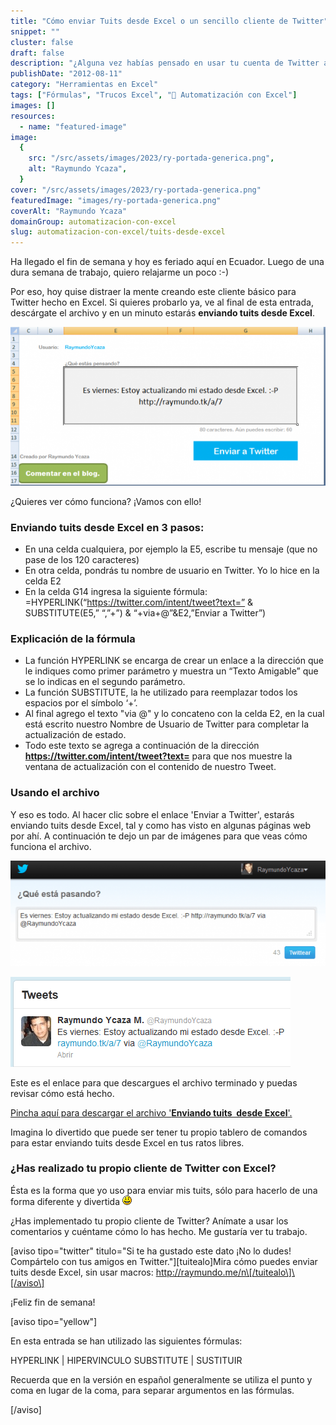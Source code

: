 ```yaml
---
title: "Cómo enviar Tuits desde Excel o un sencillo cliente de Twitter"
snippet: ""
cluster: false
draft: false
description: "¿Alguna vez habías pensado en usar tu cuenta de Twitter a través de Excel? Pues con esta entrada estarás enviando tuits desde Excel en unos minutos."
publishDate: "2012-08-11"
category: "Herramientas en Excel"
tags: ["Fórmulas", "Trucos Excel", "🤖 Automatización con Excel"]
images: []
resources:
  - name: "featured-image"
image:
  {
    src: "/src/assets/images/2023/ry-portada-generica.png",
    alt: "Raymundo Ycaza",
  }
cover: "/src/assets/images/2023/ry-portada-generica.png"
featuredImage: "images/ry-portada-generica.png"
coverAlt: "Raymundo Ycaza"
domainGroup: automatizacion-con-excel
slug: automatizacion-con-excel/tuits-desde-excel
---
```


Ha llegado el fin de semana y hoy es feriado aquí en Ecuador. Luego de una dura semana de trabajo, quiero relajarme un poco :-)

Por eso, hoy quise distraer la mente creando este cliente básico para Twitter hecho en Excel. Si quieres probarlo ya, ve al final de esta entrada, descárgate el archivo y en un minuto estarás **enviando tuits desde Excel**.

![Enviando Tweets desde Excel](/src/assets/images/2023/twitter-facebook-con-excel-600x3021.png "Cliente Twitter en Excel")

¿Quieres ver cómo funciona? ¡Vamos con ello!

### Enviando tuits desde Excel en 3 pasos:

- En una celda cualquiera, por ejemplo la E5, escribe tu mensaje (que no pase de los 120 caracteres)
- En otra celda, pondrás tu nombre de usuario en Twitter. Yo lo hice en la celda E2
- En la celda G14 ingresa la siguiente fórmula:
  \=HYPERLINK(“https://twitter.com/intent/tweet?text=” & SUBSTITUTE(E5,” “,”+”) & “+via+@”&E2,”Enviar a Twitter”)

### Explicación de la fórmula

- La función HYPERLINK se encarga de crear un enlace a la dirección que le indiques como primer parámetro y muestra un “Texto Amigable” que se lo indicas en el segundo parámetro.
- La función SUBSTITUTE, la he utilizado para reemplazar todos los espacios por el símbolo ‘+’.
- Al final agrego el texto "via @" y lo concateno con la celda E2, en la cual está escrito nuestro Nombre de Usuario de Twitter para completar la actualización de estado.
- Todo este texto se agrega a continuación de la dirección **https://twitter.com/intent/tweet?text=** para que nos muestre la ventana de actualización con el contenido de nuestro Tweet.

### Usando el archivo

Y eso es todo. Al hacer clic sobre el enlace 'Enviar a Twitter', estarás enviando tuits desde Excel, tal y como has visto en algunas páginas web por ahí. A continuación te dejo un par de imágenes para que veas cómo funciona el archivo.

![Enviando Tweets desde Excel](/src/assets/images/2023/Publica-un-Tweet-en-Twitter-Mozilla-Firefox_2012-08-10_19-59-08-600x2011.png "Publicando el estado en Twitter")

![Enviando Tweets desde Excel](/src/assets/images/2023/Raymundo-Ycaza-M.-RaymundoYcaza-en-Twitter-Mozilla-Firefox_2012-08-10_19-55-391.png "El Tweet publicado")

Este es el enlace para que descargues el archivo terminado y puedas revisar cómo está hecho.

[Pincha aquí para descargar el archivo '**Enviando tuits  desde Excel**'.](http://raymundoycaza.com/descargas/twitter-facebook-con-excel.xls "Descargar archivo 'Enviando Tweets desde Excel")

Imagina lo divertido que puede ser tener tu propio tablero de comandos para estar enviando tuits desde Excel en tus ratos libres.

### ¿Has realizado tu propio cliente de Twitter con Excel?

Ésta es la forma que yo uso para enviar mis tuits, sólo para hacerlo de una forma diferente y divertida ![:-)](/src/assets/images/2023/icon_smile.gif)

¿Has implementado tu propio cliente de Twitter? Anímate a usar los comentarios y cuéntame cómo lo has hecho. Me gustaría ver tu trabajo.

\[aviso tipo="twitter" titulo="Si te ha gustado este dato ¡No lo dudes! Compártelo con tus amigos en Twitter."\]\[tuitealo\]Mira cómo puedes enviar tuits desde Excel, sin usar macros: http://raymundo.me/n\[/tuitealo\]\[/aviso\]

¡Feliz fin de semana!

\[aviso tipo="yellow"\]

En esta entrada se han utilizado las siguientes fórmulas:

HYPERLINK | HIPERVINCULO SUBSTITUTE | SUSTITUIR

Recuerda que en la versión en español generalmente se utiliza el punto y coma en lugar de la coma, para separar argumentos en las fórmulas.

\[/aviso\]

